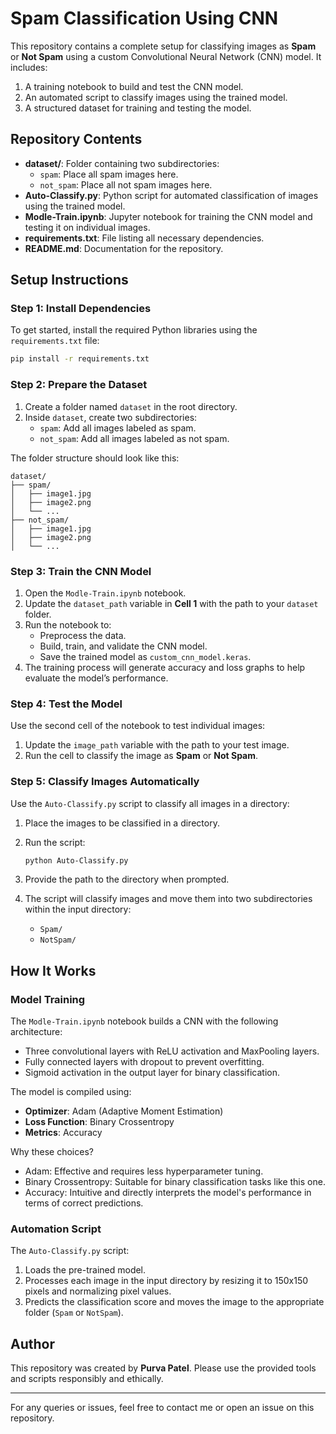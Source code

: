 # Spam Classification Using CNN

This repository contains a complete setup for classifying images as **Spam** or **Not Spam** using a custom Convolutional Neural Network (CNN) model. It includes:

1. A training notebook to build and test the CNN model.
2. An automated script to classify images using the trained model.
3. A structured dataset for training and testing the model.

## Repository Contents

- **dataset/**: Folder containing two subdirectories:
  - `spam`: Place all spam images here.
  - `not_spam`: Place all not spam images here.
- **Auto-Classify.py**: Python script for automated classification of images using the trained model.
- **Modle-Train.ipynb**: Jupyter notebook for training the CNN model and testing it on individual images.
- **requirements.txt**: File listing all necessary dependencies.
- **README.md**: Documentation for the repository.

## Setup Instructions

### Step 1: Install Dependencies

To get started, install the required Python libraries using the `requirements.txt` file:

```bash
pip install -r requirements.txt
```

### Step 2: Prepare the Dataset

1. Create a folder named `dataset` in the root directory.
2. Inside `dataset`, create two subdirectories:
   - `spam`: Add all images labeled as spam.
   - `not_spam`: Add all images labeled as not spam.

The folder structure should look like this:

```
dataset/
├── spam/
│   ├── image1.jpg
│   ├── image2.png
│   └── ...
├── not_spam/
│   ├── image1.jpg
│   ├── image2.png
│   └── ...
```

### Step 3: Train the CNN Model

1. Open the `Modle-Train.ipynb` notebook.
2. Update the `dataset_path` variable in **Cell 1** with the path to your `dataset` folder.
3. Run the notebook to:
   - Preprocess the data.
   - Build, train, and validate the CNN model.
   - Save the trained model as `custom_cnn_model.keras`.
4. The training process will generate accuracy and loss graphs to help evaluate the model’s performance.

### Step 4: Test the Model

Use the second cell of the notebook to test individual images:

1. Update the `image_path` variable with the path to your test image.
2. Run the cell to classify the image as **Spam** or **Not Spam**.

### Step 5: Classify Images Automatically

Use the `Auto-Classify.py` script to classify all images in a directory:

1. Place the images to be classified in a directory.
2. Run the script:

   ```bash
   python Auto-Classify.py
   ```

3. Provide the path to the directory when prompted.
4. The script will classify images and move them into two subdirectories within the input directory:
   - `Spam/`
   - `NotSpam/`

## How It Works

### Model Training

The `Modle-Train.ipynb` notebook builds a CNN with the following architecture:

- Three convolutional layers with ReLU activation and MaxPooling layers.
- Fully connected layers with dropout to prevent overfitting.
- Sigmoid activation in the output layer for binary classification.

The model is compiled using:
- **Optimizer**: Adam (Adaptive Moment Estimation)
- **Loss Function**: Binary Crossentropy
- **Metrics**: Accuracy

Why these choices?
- Adam: Effective and requires less hyperparameter tuning.
- Binary Crossentropy: Suitable for binary classification tasks like this one.
- Accuracy: Intuitive and directly interprets the model's performance in terms of correct predictions.

### Automation Script

The `Auto-Classify.py` script:

1. Loads the pre-trained model.
2. Processes each image in the input directory by resizing it to 150x150 pixels and normalizing pixel values.
3. Predicts the classification score and moves the image to the appropriate folder (`Spam` or `NotSpam`).

## Author

This repository was created by **Purva Patel**. Please use the provided tools and scripts responsibly and ethically.

---

For any queries or issues, feel free to contact me or open an issue on this repository.


